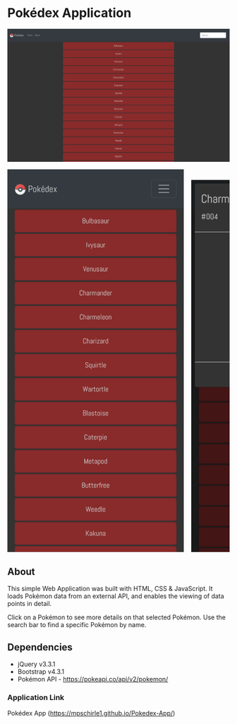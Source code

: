 # Pokédex Application

<img src="img/pokedex-app-screenshot.png">
<pre><img src="img/pokedex-app-mobile-screenshot.png" width="400">  <img src="img/pokedex-app-mobile-screenshot-2.png" width="400"></pre>

## About

This simple Web Application was built with HTML, CSS & JavaScript.
It loads Pokémon data from an external API, and enables the
viewing of data points in detail.

Click on a Pokémon to see more details on that selected Pokémon. Use the search bar to find a specific Pokémon by name.

## Dependencies

- jQuery v3.3.1
- Bootstrap v4.3.1
- Pokémon API - https://pokeapi.co/api/v2/pokemon/

### Application Link

Pokédex App (https://mpschirle1.github.io/Pokedex-App/)


